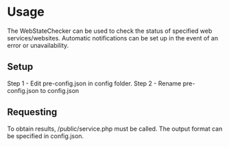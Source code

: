 # Usage
The WebStateChecker can be used to check the status of specified web services/websites.
Automatic notifications can be set up in the event of an error or unavailability.

## Setup
Step 1 - Edit pre-config.json in config folder.
Step 2 - Rename pre-config.json to config.json

## Requesting
To obtain results, /public/service.php must be called. The output format can be specified in config.json.